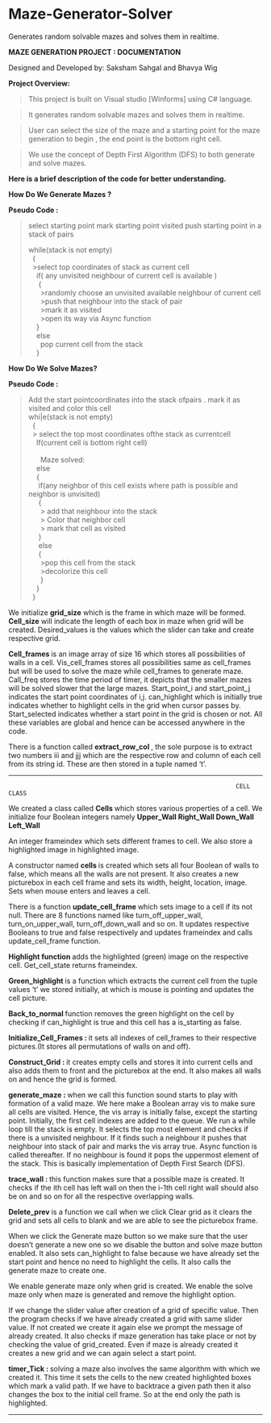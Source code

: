 # Maze-Generator-Solver
Generates random solvable mazes and solves them in realtime.


<strong>MAZE GENERATION PROJECT : DOCUMENTATION</strong>

Designed and Developed by: Saksham Sahgal and Bhavya Wig

<strong>Project Overview:</strong>

> This project is built on Visual studio [Winforms] using C# language.

>It generates random solvable mazes and solves them in realtime.

>User can select the size of the maze and a starting point for the maze generation to begin , the end point is the bottom right cell.

>We use the concept of Depth First Algorithm (DFS) to both generate and solve mazes.


<strong>Here is a brief description of the code for better understanding.</strong>

<strong>How Do We Generate Mazes ?</strong>

<strong>Pseudo Code :</strong>

>select starting point
>mark starting point visited
>push starting point in a stack of pairs
>
>while(stack is not empty)
<br/> &nbsp;&nbsp;{
<br/>	&nbsp;&nbsp;>select top coordinates of stack as current cell
<br/>	&nbsp;&nbsp;&nbsp;&nbsp;if( any unvisited neighbour of current cell is available )
<br/>&nbsp;&nbsp;&nbsp;&nbsp;	{
<br/>	&nbsp;&nbsp;&nbsp;&nbsp;&nbsp;	>randomly choose an unvisited available neighbour of current cell
<br/>	&nbsp;&nbsp;&nbsp;&nbsp;&nbsp;	>push that neighbour into the stack of pair
<br/>	&nbsp;&nbsp;&nbsp;&nbsp;&nbsp;	>mark it as visited
<br/>	&nbsp;&nbsp;&nbsp;&nbsp;&nbsp;	>open its way via Async function
<br/>	&nbsp;&nbsp;&nbsp;&nbsp;}
<br/>	&nbsp;&nbsp;&nbsp;&nbsp;else
<br/>	&nbsp;&nbsp;&nbsp;&nbsp;&nbsp;	pop current cell from the stack
<br/>&nbsp;&nbsp;&nbsp;&nbsp;}

<strong>How Do We Solve Mazes?</strong>

<strong>Pseudo Code :</strong>

> Add the start pointcoordinates into the stack ofpairs . mark it as visited and color this cell
<br/>whi|e(stack is not empty)
<br/>&nbsp;&nbsp;{
<br/>	&nbsp;&nbsp;> select the top most coordinates ofthe stack as currentcell
<br/>	&nbsp;&nbsp;&nbsp;&nbsp;lf(current cell is bottom right cell)	
<br/>	&nbsp;&nbsp;&nbsp;&nbsp;&nbsp;	Maze solved:
<br/>	&nbsp;&nbsp;&nbsp;&nbsp;else
<br/>	&nbsp;&nbsp;&nbsp;&nbsp;{
<br/>	&nbsp;&nbsp;&nbsp;&nbsp;	if(any neighbor of this cell exists where path is possible and neighbor is unvisited)
<br/>	&nbsp;&nbsp;&nbsp;&nbsp;	{
<br/>	&nbsp;&nbsp;&nbsp;&nbsp;&nbsp;	> add that neighbour into the stack
<br/>	&nbsp;&nbsp;&nbsp;&nbsp;&nbsp;	> Color that neighbor cell
<br/>	&nbsp;&nbsp;&nbsp;&nbsp;&nbsp;	> mark that cell as visited
<br/>	&nbsp;&nbsp;&nbsp;&nbsp;	}
<br/>	&nbsp;&nbsp;&nbsp;&nbsp;	else
<br/>	&nbsp;&nbsp;&nbsp;&nbsp;	{
<br/>	&nbsp;&nbsp;&nbsp;&nbsp;&nbsp;	>pop this cell from the stack
<br/>	&nbsp;&nbsp;&nbsp;&nbsp;&nbsp;	>decolorize this cell
<br/>	&nbsp;&nbsp;&nbsp;&nbsp;&nbsp;	}
<br/>	&nbsp;&nbsp;&nbsp;&nbsp;}
<br/>&nbsp;&nbsp;}

We initialize <strong>grid_size</strong> which is the frame in which maze will be formed. <strong>Cell_size</strong> will indicate the length of each box in maze when grid will be created. Desired_values is the values which the slider can take and create respective grid.

 <strong>Cell_frames </strong> is an image array of size 16 which stores all possibilities of walls in a cell. Vis_cell_frames stores all possibilities same as cell_frames but will be used to solve the maze while cell_frames to generate maze. Call_freq stores the time period of timer, it depicts that the smaller mazes will be solved slower that the large mazes. Start_point_i and start_point_j indicates the start point coordinates of i,j. can_highlight which is initially true indicates whether to highlight cells in the grid when cursor passes by. Start_selected indicates whether a start point in the grid is chosen or not. All these variables are global and hence can be accessed anywhere in the code.

There is a function called  <strong>extract_row_col </strong>, the sole purpose is to extract two numbers iii and jjj which are the respective row and column of each cell from its string id. These are then stored in a tuple named ‘t’.

------------------------------------------------------------------------------------------------------------------------------------------------------------------------------
           
	                                                               CELL CLASS
								       
We created a class called <strong> Cells  </strong> which stores various properties of a cell. We initialize four Boolean integers namely 
 <strong>Upper_Wall  </strong>
 <strong>Right_Wall  </strong>
 <strong>Down_Wall </strong>
 <strong>Left_Wall </strong>

An integer frameindex which sets different frames to cell. We also store a highlighted image in highlighted image.

A constructor named <strong>cells </strong> is created which sets all four Boolean of walls to false, which means all the walls are not present. It also creates a new picturebox in each cell frame and sets its width, height, location, image. Sets when mouse enters and leaves a cell. 

There is a function  <strong>update_cell_frame </strong> which sets image to a cell if its not null. There are 8 functions named like turn_off_upper_wall, turn_on_upper_wall, turn_off_down_wall and so on. It updates respective Booleans to true and false respectively and updates frameindex and calls update_cell_frame function. 

 <strong>Highlight function </strong> adds the highlighted (green) image on the respective cell. Get_cell_state returns frameindex. 

 <strong> Green_highlight </strong> is a function which extracts the current cell from the tuple values ‘t’ we stored initially, at which is mouse is pointing and updates the cell picture. 

 <strong>Back_to_normal </strong> function removes the green highlight on the cell by checking if can_highlight is true and this cell has a is_starting as false.

 <strong>Initialize_Cell_Frames : </strong> it sets all indexes of cell_frames to their respective pictures.(It stores all permutations of walls on and off). 

 <strong> Construct_Grid : </strong> it creates empty cells and stores it into current cells and also adds them to front and the picturebox at the end. It also makes all walls on and hence the grid is formed.

 <strong> generate_maze :  </strong>when we call this function sound starts to play with formation of a valid maze. We here make a Boolean array vis to make sure all cells are visited. Hence, the vis array is initially false, except the starting point. Initially, the first cell indexes are added to the queue. We run a while loop till the stack is empty. It selects the top most element and checks if there is a unvisited neighbour. If it finds such a neighbour it pushes that neighbour into stack of pair and marks the vis array true. Async function is called thereafter. If no neighbour is found it pops the uppermost element of the stack. This is basically implementation of Depth First Search (DFS). 

 <strong> trace_wall : </strong> this function makes sure that a possible maze is created. It checks if the ith cell has left wall on then the i-1th cell right wall should also be on and so on for all the respective overlapping walls.

 <strong> Delete_prev  </strong> is a function we call when we click Clear grid as it clears the grid and sets all cells to blank and we are able to see the picturebox frame. 

When we click the Generate maze button so we make sure that the user doesn’t generate a new one so we disable the button and solve maze button enabled. It also sets can_highlight to false because we have already set the start point and hence no need to highlight the cells. It also calls the generate maze to create one.

We enable generate maze only when grid is created. We enable the solve maze only when maze is generated and remove the highlight option. 

If we change the slider value after creation of a grid of specific value. Then the program checks if we have already created a grid with same slider value. If not created we create it again else we prompt the message of already created. It also checks if maze generation has take place or not by checking the value of grid_created. Even if maze is already created it creates a new grid and we can again select a start point.

 <strong> timer_Tick :  </strong>  solving a maze also involves the same algorithm with which we created it. This time it sets the cells to the new created highlighted boxes which mark a valid path. If we have to backtrace a given path then it also changes the box to the initial cell frame. So at the end only the path is highlighted. 

------------------------------------------------------------------------------------------------------------------------------------------------------------------------------

